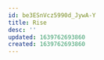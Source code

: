 ```yaml
---
id: be3ESnVcz5990d_JywA-Y
title: Rise
desc: ''
updated: 1639762693860
created: 1639762693860
---
```


